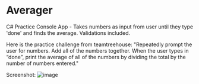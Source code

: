 # Averager

C# Practice Console App - Takes numbers as input from user until they type 'done' and finds the average. Validations included.

Here is the practice challenge from teamtreehouse:
"Repeatedly prompt the user for numbers. Add all of the numbers together. When the user types in “done”, print the average of all of the numbers by dividing the total by the number of numbers entered."

Screenshot:
![image](https://user-images.githubusercontent.com/30088732/47396066-5835ff00-d6f7-11e8-8790-4e965140127d.png)
